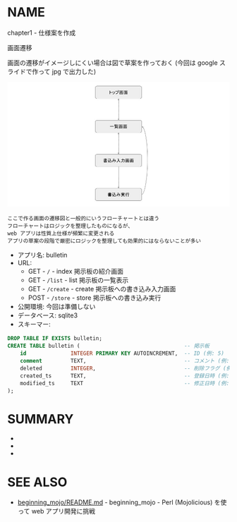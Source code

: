 # NAME

chapter1 - 仕様案を作成

画面遷移

画面の遷移がイメージしにくい場合は図で草案を作っておく (今回は google スライドで作って jpg で出力した)

![画面遷移](/chapter1/borad.jpg)

```
ここで作る画面の遷移図と一般的にいうフローチャートとは違う
フローチャートはロジックを整理したものになるが、
web アプリは性質上仕様が頻繁に変更される
アプリの草案の段階で厳密にロジックを整理しても効果的にはならないことが多い
```

- アプリ名: bulletin
- URL:
    - GET - `/` - index 掲示板の紹介画面
    - GET - `/list` - list 掲示板の一覧表示
    - GET - `/create` - create 掲示板への書き込み入力画面
    - POST - `/store` - store 掲示板への書き込み実行
- 公開環境: 今回は準備しない
- データベース: sqlite3
- スキーマー:

```sql
DROP TABLE IF EXISTS bulletin;
CREATE TABLE bulletin (                                 -- 掲示板
    id              INTEGER PRIMARY KEY AUTOINCREMENT,  -- ID (例: 5)
    comment         TEXT,                               -- コメント (例: '明日は晴れそう')
    deleted         INTEGER,                            -- 削除フラグ (例: 0: 削除していない, 1: 削除済み)
    created_ts      TEXT,                               -- 登録日時 (例: '2019-08-22 17:01:29')
    modified_ts     TEXT                                -- 修正日時 (例: '2019-08-22 17:01:29')
);
```

# SUMMARY

-
-
-

# SEE ALSO

- [beginning_mojo/README.md](/README.md) - beginning_mojo - Perl (Mojolicious) を使って web アプリ開発に挑戦
